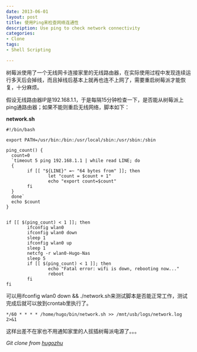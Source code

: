 ```yaml
---
date: 2013-06-01
layout: post
title: 使用Ping来检查网络连通性
description: Use ping to check network connectivity
categories:
- Clone
tags:
- Shell Scripting

---
```


树莓派使用了一个无线网卡连接家里的无线路由器，在实际使用过程中发现连续运行多天后会掉线，而且掉线后基本上就再也连不上网了，需要重启树莓派才能恢复，十分麻烦。

假设无线路由器IP是192.168.1.1，于是每隔15分钟检查一下，是否能从树莓派上ping通路由器；如果不能则重启无线网络，脚本如下：


**network.sh**

```
#!/bin/bash

export PATH=/usr/bin:/bin:/usr/local/sbin:/usr/sbin:/sbin

ping_count() {
  count=0
  `timeout 5 ping 192.168.1.1 | while read LINE; do
  {
        if [[ "${LINE}" =~ "64 bytes from" ]]; then
                let "count = $count + 1"
                echo "export count=$count"
        fi
  }
  done`
  echo $count
}


if [[ $(ping_count) < 1 ]]; then
        ifconfig wlan0
        ifconfig wlan0 down
        sleep 1
        ifconfig wlan0 up
        sleep 1
        netcfg -r wlan0-Hugo-Nas
        sleep 5
        if [[ $(ping_count) < 1 ]]; then
                echo "Fatal error: wifi is down, rebooting now..."
                reboot
        fi
fi
```

可以用ifconfig wlan0 down && ./network.sh来测试脚本是否能正常工作，测试完成后就可以放到crontab里执行了。

```
*/60 * * * * /home/hugo/bin/network.sh >> /mnt/usb/logs/network.log 2>&1
```

这样出差不在家也不用通知家里的人拔插树莓派电源了。。。

*Git clone from [hugozhu](https://github.com/hugozhu/blog "hugozhu's github")*